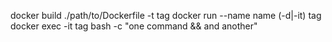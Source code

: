 docker build ./path/to/Dockerfile -t tag
docker run --name name (-d|-it) tag
docker exec -it tag bash -c "one command && and another"
